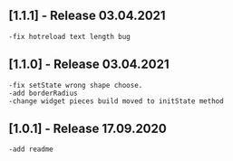 ## [1.1.1] - Release 03.04.2021
    -fix hotreload text length bug

## [1.1.0] - Release 03.04.2021
	-fix setState wrong shape choose.
    -add borderRadius
    -change widget pieces build moved to initState method

## [1.0.1] - Release 17.09.2020
	-add readme

